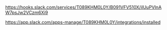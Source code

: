 https://hooks.slack.com/services/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



https://app.slack.com/apps-manage/T089KHM0L0Y/integrations/installed


